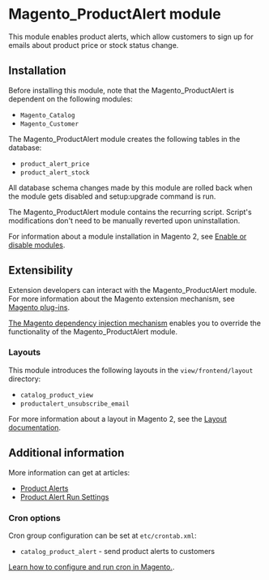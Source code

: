 # Magento_ProductAlert module

This module enables product alerts, which allow customers to sign up for emails about product price or stock status change.

## Installation

Before installing this module, note that the Magento_ProductAlert is dependent on the following modules:
- `Magento_Catalog`
- `Magento_Customer`

The Magento_ProductAlert module creates the following tables in the database:
- `product_alert_price`
- `product_alert_stock`

All database schema changes made by this module are rolled back when the module gets disabled and setup:upgrade command is run.

The Magento_ProductAlert module contains the recurring script. Script's modifications don't need to be manually reverted upon uninstallation. 

For information about a module installation in Magento 2, see [Enable or disable modules](https://experienceleague.adobe.com/docs/commerce-operations/installation-guide/tutorials/manage-modules.html).

## Extensibility

Extension developers can interact with the Magento_ProductAlert module. For more information about the Magento extension mechanism, see [Magento plug-ins](https://developer.adobe.com/commerce/php/development/components/plugins/).

[The Magento dependency injection mechanism](https://developer.adobe.com/commerce/php/development/components/dependency-injection/) enables you to override the functionality of the Magento_ProductAlert module.

### Layouts

This module introduces the following layouts in the `view/frontend/layout` directory:
- `catalog_product_view`
- `productalert_unsubscribe_email`

For more information about a layout in Magento 2, see the [Layout documentation](https://developer.adobe.com/commerce/frontend-core/guide/layouts/).

## Additional information

More information can get at articles:
- [Product Alerts](https://experienceleague.adobe.com/docs/commerce-admin/inventory/configuration/product-alerts/alert-setup.html)
- [Product Alert Run Settings](https://experienceleague.adobe.com/docs/commerce-admin/inventory/configuration/product-alerts/alert-setup.html#product-alert-run-settings)

### Cron options

Cron group configuration can be set at `etc/crontab.xml`:
- `catalog_product_alert` - send product alerts to customers

[Learn how to configure and run cron in Magento.](https://experienceleague.adobe.com/docs/commerce-operations/configuration-guide/cli/configure-cron-jobs.html).

